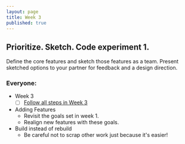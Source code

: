 ```yaml
---
layout: page
title: Week 3
published: true
---
```


## Prioritize. Sketch. Code experiment 1.

Define the core features and sketch those features as a team. Present sketched options to your partner for feedback and a design direction.


### Everyone:
  * Week 3
    * [ ] [Follow all steps in Week 3](milestones/week03/index.md)
  * Adding Features
    * Revisit the goals set in week 1.
    * Realign new features with these goals.
  * Build instead of rebuild
    * Be careful not to scrap other work just because it's easier!

